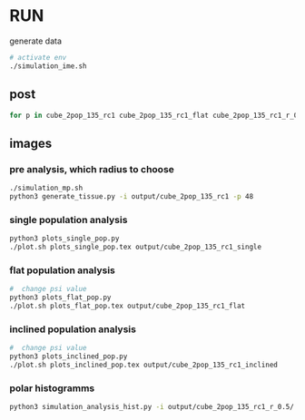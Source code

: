 # RUN

generate data

```sh
# activate env
./simulation_ime.sh
```

## post

```sh
for p in cube_2pop_135_rc1 cube_2pop_135_rc1_flat cube_2pop_135_rc1_r_0.5 cube_2pop_135_rc1_single cube_2pop_135_rep_rc1_flat cube_2pop_135_rep_rc1_inclined cube_2pop_135_rep_rc1_single; do; python3 simulation_post_0.py -i /data/PLI-Group/felix/data/thesis/2_simulation/1_cubes/output/$p -p 48; done
```

## images

### pre analysis, which radius to choose

```sh
./simulation_mp.sh
python3 generate_tissue.py -i output/cube_2pop_135_rc1 -p 48
```

### single population analysis

```sh
python3 plots_single_pop.py
./plot.sh plots_single_pop.tex output/cube_2pop_135_rc1_single
```

### flat population analysis

```sh
#  change psi value
python3 plots_flat_pop.py
./plot.sh plots_flat_pop.tex output/cube_2pop_135_rc1_flat
```

### inclined population analysis

```sh
#  change psi value
python3 plots_inclined_pop.py
./plot.sh plots_inclined_pop.tex output/cube_2pop_135_rc1_inclined
```

### polar histogramms

```sh
python3 simulation_analysis_hist.py -i output/cube_2pop_135_rc1_r_0.5/
```
